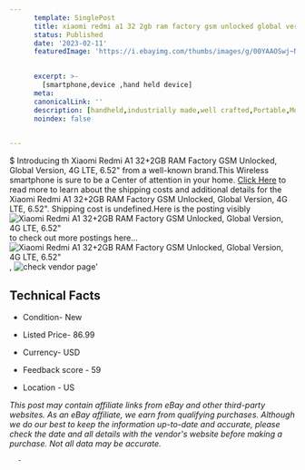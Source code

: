 ```yaml
---
      template: SinglePost
      title: xiaomi redmi a1 32 2gb ram factory gsm unlocked global version 4g lte 6 52 
      status: Published
      date: '2023-02-11'
      featuredImage: 'https://i.ebayimg.com/thumbs/images/g/00YAAOSwj~Nj4Wkr/s-l225.jpg'
       

      excerpt: >-
        [smartphone,device ,hand held device]
      meta:
      canonicalLink: ''
      description: [handheld,industrially made,well crafted,Portable,Mobile,Compact,Convenient,Lightweight,Maneuverable,Man-portable,Miniature,Carriable,Hand-held,Light,Holdable,Transportable,Mobile device,Pocket-sized,On-the-go,Wireless,Cordless,Compact size,Convenient size, smartphone,device ,hand held device]
      noindex: false
      

---
```

$
      Introducing th Xiaomi Redmi A1 32+2GB RAM Factory GSM Unlocked, Global Version, 4G LTE, 6.52" from a well-known brand.This Wireless smartphone is sure to be a Center of attention  in your home. [Click Here](https://www.ebay.com/itm/404148085513?hash=item5e191a6309%3Ag%3A00YAAOSwj%7ENj4Wkr&mkevt=1&mkcid=1&mkrid=711-53200-19255-0&campid=%253CePNCampaignId%253E&customid=%253CreferenceId%253E&toolid=10049) to read more to learn about the shipping costs and additional details for the Xiaomi Redmi A1 32+2GB RAM Factory GSM Unlocked, Global Version, 4G LTE, 6.52". Shipping cost is undefined.Here is the posting visibly ![Xiaomi Redmi A1 32+2GB RAM Factory GSM Unlocked, Global Version, 4G LTE, 6.52"](https://i.ebayimg.com/thumbs/images/g/00YAAOSwj~Nj4Wkr/s-l225.jpg) to check out more postings here... ![Xiaomi Redmi A1 32+2GB RAM Factory GSM Unlocked, Global Version, 4G LTE, 6.52"](https://i.ebayimg.com/images/g/00YAAOSwj~Nj4Wkr/s-l500.jpg), ![check vendor page](https://origin-galleryplus.ebayimg.com/ws/web/404148085513_2_0_1/225x225.jpg,https://origin-galleryplus.ebayimg.com/ws/web/404148085513_3_0_1/225x225.jpg,https://origin-galleryplus.ebayimg.com/ws/web/404148085513_4_0_1/225x225.jpg)'

      

 ## Technical Facts 



     
      

 - Condition- New 


      

 - Listed Price- 86.99 


      

 - Currency- USD 


      

 - Feedback score - 59 


      

 - Location - US 


      
      

 *_This post may contain affiliate links from eBay and other third-party websites. As an eBay affiliate, we earn from qualifying purchases. Although we do our best to keep the information up-to-date and accurate, please check the date and all details with the vendor's website before making a purchase. Not all data may be accurate._*




      -
